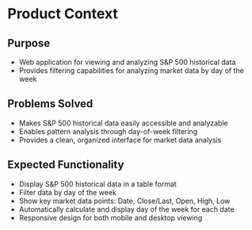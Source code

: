 # Product Context

## Purpose
- Web application for viewing and analyzing S&P 500 historical data
- Provides filtering capabilities for analyzing market data by day of the week

## Problems Solved
- Makes S&P 500 historical data easily accessible and analyzable
- Enables pattern analysis through day-of-week filtering
- Provides a clean, organized interface for market data analysis

## Expected Functionality
- Display S&P 500 historical data in a table format
- Filter data by day of the week
- Show key market data points: Date, Close/Last, Open, High, Low
- Automatically calculate and display day of the week for each date
- Responsive design for both mobile and desktop viewing
